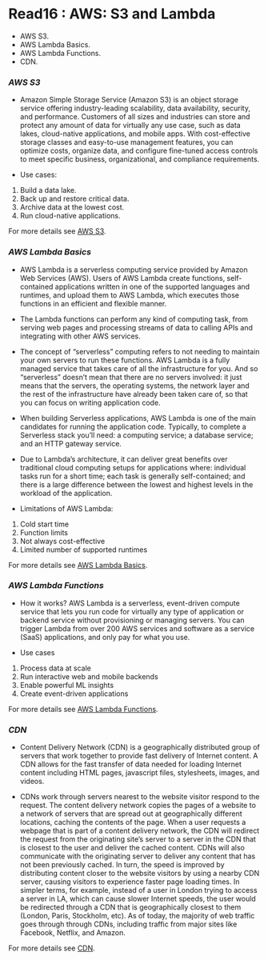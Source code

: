 # Read16 :  AWS: S3 and Lambda
* AWS S3.
* AWS Lambda Basics.
* AWS Lambda Functions.
* CDN.

### *AWS S3*
- Amazon Simple Storage Service (Amazon S3) is an object storage service offering industry-leading scalability, data availability, security, and 
performance. Customers of all sizes and industries can store and protect any amount of data for virtually any use case, such as data lakes, 
cloud-native applications, and mobile apps. With cost-effective storage classes and easy-to-use management features, you can optimize costs, 
organize data, and configure fine-tuned access controls to meet specific business, organizational, and compliance requirements.

- Use cases:
1. Build a data lake.
2. Back up and restore critical data.
3. Archive data at the lowest cost.
4. Run cloud-native applications.

For more details see [AWS S3](https://aws.amazon.com/s3/).

### *AWS Lambda Basics*
- AWS Lambda is a serverless computing service provided by Amazon Web Services (AWS). Users of AWS Lambda create functions, self-contained 
applications written in one of the supported languages and runtimes, and upload them to AWS Lambda, which executes those functions in an efficient 
and flexible manner.

- The Lambda functions can perform any kind of computing task, from serving web pages and processing streams of data to calling APIs and 
integrating with other AWS services.

- The concept of “serverless” computing refers to not needing to maintain your own servers to run these functions. AWS Lambda is a fully managed 
service that takes care of all the infrastructure for you. And so “serverless” doesn’t mean that there are no servers involved: it just means that 
the servers, the operating systems, the network layer and the rest of the infrastructure have already been taken care of, so that you can focus on 
writing application code.

- When building Serverless applications, AWS Lambda is one of the main candidates for running the application code. Typically, to complete a 
Serverless stack you’ll need: a computing service; a database service; and an HTTP gateway service.

- Due to Lambda’s architecture, it can deliver great benefits over traditional cloud computing setups for applications where:
individual tasks run for a short time; each task is generally self-contained; and there is a large difference between the lowest and highest 
levels in the workload of the application.

- Limitations of AWS Lambda:
1. Cold start time
2. Function limits
3. Not always cost-effective
4. Limited number of supported runtimes

For more details see [AWS Lambda Basics](https://www.serverless.com/aws-lambda).

### *AWS Lambda Functions*
- How it works?
AWS Lambda is a serverless, event-driven compute service that lets you run code for virtually any type of application or backend service without 
provisioning or managing servers. You can trigger Lambda from over 200 AWS services and software as a service (SaaS) applications, and only pay 
for what you use.

- Use cases
1. Process data at scale
2. Run interactive web and mobile backends
3. Enable powerful ML insights
4. Create event-driven applications

For more details see [AWS Lambda Functions](https://aws.amazon.com/lambda/).

### *CDN*
- Content Delivery Network (CDN) is a geographically distributed group of servers that work together to provide fast delivery of Internet content. 
A CDN allows for the fast transfer of data needed for loading Internet content including HTML pages, javascript files, stylesheets, images, and 
videos.

- CDNs work through servers nearest to the website visitor respond to the request. The content delivery network copies the pages of a website to a 
network of servers that are spread out at geographically different locations, caching the contents of the page. When a user requests a webpage 
that is part of a content delivery network, the CDN will redirect the request from the originating site’s server to a server in the CDN that is 
closest to the user and deliver the cached content. CDNs will also communicate with the originating server to deliver any content that has not 
been previously cached. In turn, the speed is improved by distributing content closer to the website visitors by using a nearby CDN server, 
causing visitors to experience faster page loading times. In simpler terms, for example, instead of a user in London trying to access a server in 
LA, which can cause slower Internet speeds, the user would be redirected through a CDN that is geographically closest to them (London, Paris, 
Stockholm, etc). As of today, the majority of web traffic goes through through CDNs, including traffic from major sites like Facebook, Netflix, 
and Amazon.


For more details see [CDN](https://cyberhoot.com/cybrary/content-delivery-network-cdn/).